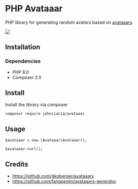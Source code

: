 # PHP Avataaar

PHP library for generating random avatars based on [avataaars](https://avataaars.com/).


<img src='https://avataaars.io/?avatarStyle=Circle&topType=ShortHairShortWaved&accessoriesType=Blank&hairColor=BrownDark&facialHairType=Blank&clotheType=Hoodie&clotheColor=Heather&eyeType=Default&eyebrowType=Default&mouthType=Smile&skinColor=Light' />


## Installation

### Dependencies
- PHP 8.0
- Composer 2.0


## Install
Install the library via composer

```
composer require johnciacia/avataaar
```

## Usage

```
$avataaar = new \Avataaar\Avataaar();

$avataaar->url();
```

## Credits

- https://github.com/gkoberger/avataaars
- https://github.com/fangpenlin/avataaars-generator
